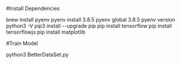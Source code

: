 

#Install Dependencies 

brew install pyenv
pyenv install 3.8.5
pyenv global 3.8.5
pyenv version
python3 -V
pip3 install --upgrade pip
pip install tensorflow
pip install tensorflowjs
pip install matplotlib


#Train Model

python3 BetterDataSet.py


